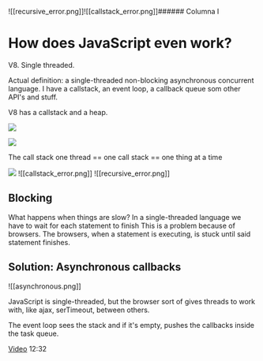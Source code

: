 ![[recursive_error.png]]![[callstack_error.png]]###### Columna I

# How does JavaScript even work?
V8. Single threaded.

Actual definition: a single-threaded non-blocking asynchronous concurrent language. I have a callstack, an event loop, a callback queue som other API's and stuff.

V8 has a callstack and a heap.

![](https://i.imgur.com/HBL5hmm.png)

![](https://i.imgur.com/hvWkD8a.png)

The call stack
one thread == one call stack == one thing at a time

![](https://i.imgur.com/Erf5OJF.png)
![[callstack_error.png]]
![[recursive_error.png]]

## Blocking
What happens when things are slow?
In a single-threaded language we have to wait for each statement to finish
This is a problem because of browsers. The browsers, when a statement is executing, is stuck until said statement finishes.

## Solution: Asynchronous callbacks
![[asynchronous.png]]


JavaScript is single-threaded, but the browser sort of gives threads to work with, like ajax, serTimeout, between others.

The event loop sees the stack and if it's empty, pushes the callbacks inside the task queue.

[Video](https://www.youtube.com/watch?v=8aGhZQkoFbQ) 12:32
